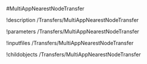 <!-- MOOSE Object Documentation Stub: Remove this when content is added. -->
#MultiAppNearestNodeTransfer

!description /Transfers/MultiAppNearestNodeTransfer

!parameters /Transfers/MultiAppNearestNodeTransfer

!inputfiles /Transfers/MultiAppNearestNodeTransfer

!childobjects /Transfers/MultiAppNearestNodeTransfer
